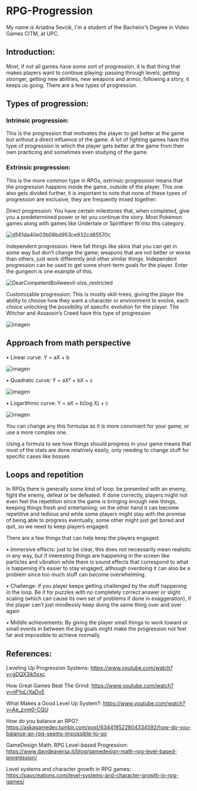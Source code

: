 # RPG-Progression
My name is Ariadna Sevcik, I'm a student of the Bachelor’s Degree in Video Games CITM, at UPC.

## Introduction:
Most, if not all games have some sort of progression, it is that thing that makes players want to continue playing: passing through levels, getting stronger, getting new abilities, new weapons and armor, following a story, it keeps us going. There are a few types of progression.
## Types of progression:
### Intrinsic progression: 
  This is the progression that motivates the player to get better at the game but without a direct influence of the game. A lot of fighting games have this type of progression in which the player gets better at the game from their own practicing and sometimes even studying of the game
	
### Extrinsic progression: 
  This is the more common type in RPGs, extrinsic progression means that the progression happens inside the game, outside of the player. This one also gets divided further, it is important to note that none of these types of progression are exclusive, they are frequently mixed together: 
  
Direct progression: You have certain milestones that, when completed, give you a predetermined power or let you continue the story. Most Pokémon games along with games like Undertale or Spiritfarer fit into this category.

![d561da40e03b08bd953ce932cd85570c](https://user-images.githubusercontent.com/99729800/221762033-3f98a9d4-6ddc-4667-8eb8-c2f2c237de3d.gif)

Independent progression: Here fall things like skins that you can get in some way but don’t change the game; weapons that are not better or worse than others, just work differently and other similar things. Independent progression can be used to get some short-term goals for the player. Enter the gungeon is one example of this.

![DearCompetentBoilweevil-size_restricted](https://user-images.githubusercontent.com/99729800/221762058-1d1bd683-2b71-4f47-94cf-7919475abee9.gif)

    
Customizable progression: This is mostly skill-trees, giving the player the ability to choose how they want a character or environment to evolve, each choice unlocking the possibility of specific evolution for the player. The Witcher and Assassin’s Creed have this type of progression

![imagen](https://user-images.githubusercontent.com/99729800/221761826-62a40f83-3b06-4465-8d9f-9559e1a229d1.png)

    
## Approach from math perspective

•	Linear curve: Y = aX + b

![imagen](https://user-images.githubusercontent.com/99729800/221762387-d54b03ea-b854-4c83-a798-4c88b6601baa.png)

•	Quadratic curve: Y = aX² + bX + c

![imagen](https://user-images.githubusercontent.com/99729800/221762434-32a0a66e-f944-4eb5-8ad3-cecd22b7ae35.png)

•	Logarithmic curve: Y = aX + b(log X) + c

![imagen](https://user-images.githubusercontent.com/99729800/221762507-92bffb66-4474-4d7e-afeb-f0fb3eae9769.png)

You can change any this formulas as it is more convinient for your game, or use a more complex one.

Using a formula to see how things should progress in your game means that most of the stats are done relatively easily, only needing to change stuff for specific cases like bosses

## Loops and repetition
In RPGs there is generally some kind of loop: be presented with an enemy, fight the enemy, defeat or be defeated. If done correctly, players might not even feel the repetition since the game is bringing enough new things, keeping things fresh and entertaining; on the other hand it can become repetitive and tedious and while some players might stay with the promise of being able to progress eventually, some other might just get bored and quit, so we need to keep players engaged.

There are a few things that can help keep the players engaged:

•	Immersive effects: just to be clear, this does not necessarily mean realistic in any way, but if interesting things are happening in the screen like particles and vibration while there is sound effects that correspond to what is happening it’s easier to stay engaged, although overdoing it can also be a problem since too much stuff can become overwhelming.

•	Challenge: if you player keeps getting challenged by the stuff happening in the loop. Be it for puzzles with no completely correct answer or slight scaling (which can cause its own set of problems if done in exaggeration), if the player can’t just mindlessly keep doing the same thing over and over again 

•	Middle achievements: By giving the player small things to work toward or small events in between the big goals might make the progression not feel far and impossible to achieve normally.


## References:
Leveling Up Progression Systems: https://www.youtube.com/watch?v=gDQX3jk5xxc

How Great Games Beat The Grind: https://www.youtube.com/watch?v=nP1qLrXaDvE

What Makes a Good Level Up System?: https://www.youtube.com/watch?v=Ae_zvm0-CQU

How do you balance an RPG?: https://askagamedev.tumblr.com/post/634419522804334592/how-do-you-balance-an-rpg-seems-impossible-to-go

GameDesign Math: RPG Level-based Progression: https://www.davideaversa.it/blog/gamedesign-math-rpg-level-based-progression/

Level systems and character growth in RPG games: https://pavcreations.com/level-systems-and-character-growth-in-rpg-games/ 





